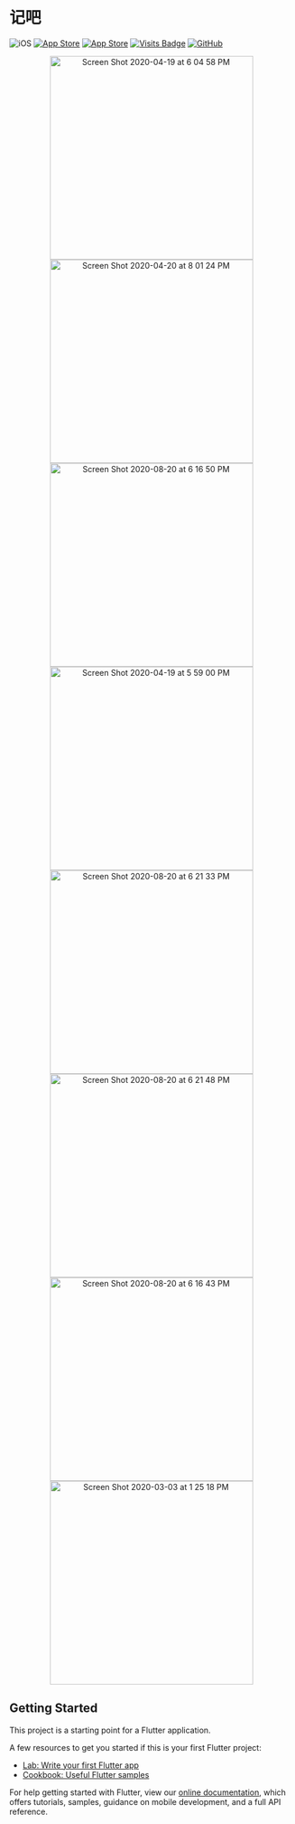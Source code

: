 # 记吧


![iOS](https://img.shields.io/badge/iOS-13%20-blue)
[![App Store](https://img.shields.io/itunes/v/1521988005?label=App%20Store)](https://apps.apple.com/us/app/%E8%AE%B0%E5%90%A7-%E8%A8%80%E5%B7%B1/id1521988005)
[![App Store](https://img.shields.io/badge/Price-Free-orange)](https://img.shields.io/badge/Price-Free-orange)
[![Visits Badge](https://badges.pufler.dev/visits/livinglist/Yanji)](https://badges.pufler.dev)
[![GitHub](https://img.shields.io/github/stars/livinglist/Jiba?style=social)](https://img.shields.io/github/stars/livinglist/Jiba?style=social)

<p align="center">
  <img width="360" alt="Screen Shot 2020-04-19 at 6 04 58 PM" src="https://user-images.githubusercontent.com/7277662/110915027-055f4100-82cc-11eb-86f4-6c469f7fc161.png">
<img width="360" alt="Screen Shot 2020-04-20 at 8 01 24 PM" src="https://user-images.githubusercontent.com/7277662/110915038-085a3180-82cc-11eb-816c-3b92e1cf492c.png">
<img width="360" alt="Screen Shot 2020-08-20 at 6 16 50 PM" src="https://user-images.githubusercontent.com/7277662/110915060-0d1ee580-82cc-11eb-9a77-542ae355d855.png">
<img width="360" alt="Screen Shot 2020-04-19 at 5 59 00 PM" src="https://user-images.githubusercontent.com/7277662/110915071-0ee8a900-82cc-11eb-93a3-d1c503a62085.png">
<img width="360" alt="Screen Shot 2020-08-20 at 6 21 33 PM" src="https://user-images.githubusercontent.com/7277662/110915087-127c3000-82cc-11eb-9805-07a86e8d8331.png">
<img width="360" alt="Screen Shot 2020-08-20 at 6 21 48 PM" src="https://user-images.githubusercontent.com/7277662/110915102-15772080-82cc-11eb-88a4-2c0cb1838508.png">
<img width="360" alt="Screen Shot 2020-08-20 at 6 16 43 PM" src="https://user-images.githubusercontent.com/7277662/110915115-18721100-82cc-11eb-81d2-712de0a86bb4.png">
  <img width="360" alt="Screen Shot 2020-03-03 at 1 25 18 PM" src="https://user-images.githubusercontent.com/7277662/110915127-1ad46b00-82cc-11eb-9e63-74bee0eae34e.png">
</p>

## Getting Started

This project is a starting point for a Flutter application.

A few resources to get you started if this is your first Flutter project:

- [Lab: Write your first Flutter app](https://flutter.dev/docs/get-started/codelab)
- [Cookbook: Useful Flutter samples](https://flutter.dev/docs/cookbook)

For help getting started with Flutter, view our
[online documentation](https://flutter.dev/docs), which offers tutorials,
samples, guidance on mobile development, and a full API reference.
